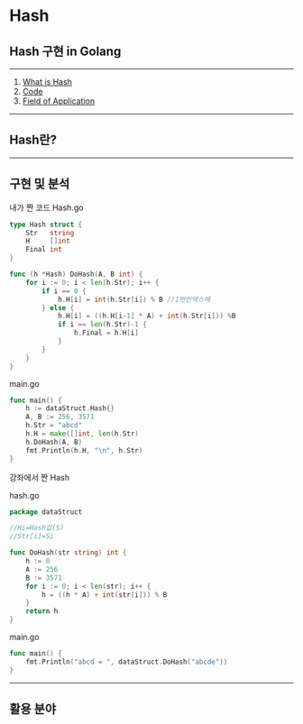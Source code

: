 # Hash
## Hash 구현 in Golang

___
1. [What is Hash](#Hash란?)
2. [Code](#구현-및-분석)
3. [Field of Application](#활용-분야)

___

## Hash란?

____

## 구현 및 분석
내가 짠 코드
Hash.go
```go
type Hash struct {
	Str   string
	H     []int
	Final int
}

func (h *Hash) DoHash(A, B int) {
	for i := 0; i < len(h.Str); i++ {
		if i == 0 {
			h.H[i] = int(h.Str[i]) % B //1번인덱스에
		} else {
			h.H[i] = ((h.H[i-1] * A) + int(h.Str[i])) %B
			if i == len(h.Str)-1 {
				h.Final = h.H[i]
			}
		}
	}
}

```
main.go
```go
func main() {
	h := dataStruct.Hash{}
	A, B := 256, 3571
	h.Str = "abcd"
	h.H = make([]int, len(h.Str)
	h.DoHash(A, B)
	fmt.Println(h.H, "\n", h.Str)
}
```

강좌에서 짠 Hash

hash.go
```go
package dataStruct

//Hi=Hash값(S)
//Str[i]=Si

func DoHash(str string) int {
	h := 0
	A := 256
	B := 3571
	for i := 0; i < len(str); i++ {
		h = ((h * A) + int(str[i])) % B
	}
	return h
}
```

main.go
```go
func main() {
	fmt.Println("abcd = ", dataStruct.DoHash("abcde"))
}
```
___
## 활용 분야

